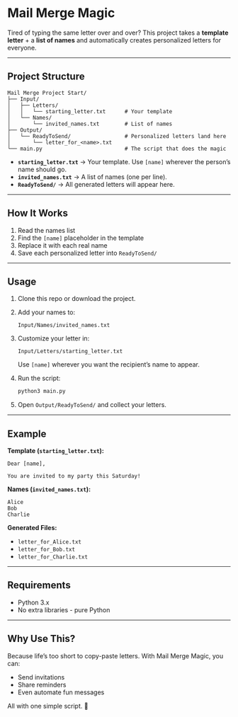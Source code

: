 
# Mail Merge Magic

Tired of typing the same letter over and over?
This project takes a **template letter** + a **list of names** and automatically creates personalized letters for everyone.

---

## Project Structure

```
Mail Merge Project Start/
├── Input/
│   ├── Letters/
│   │   └── starting_letter.txt      # Your template
│   └── Names/
│       └── invited_names.txt        # List of names
├── Output/
│   └── ReadyToSend/                 # Personalized letters land here
│       └── letter_for_<name>.txt
└── main.py                          # The script that does the magic
```

* **`starting_letter.txt`** → Your template. Use `[name]` wherever the person’s name should go.
* **`invited_names.txt`** → A list of names (one per line).
* **`ReadyToSend/`** → All generated letters will appear here.

---

## How It Works

1. Read the names list
2. Find the `[name]` placeholder in the template
3. Replace it with each real name
4. Save each personalized letter into `ReadyToSend/`

---

## Usage

1. Clone this repo or download the project.
2. Add your names to:

   ```
   Input/Names/invited_names.txt
   ```
3. Customize your letter in:

   ```
   Input/Letters/starting_letter.txt
   ```

    Use `[name]` wherever you want the recipient’s name to appear.
4. Run the script:

   ```bash
   python3 main.py
   ```
5. Open `Output/ReadyToSend/` and collect your letters. 

---

## Example

**Template (`starting_letter.txt`):**

```
Dear [name],

You are invited to my party this Saturday!
```

**Names (`invited_names.txt`):**

```
Alice
Bob
Charlie
```

**Generated Files:**

* `letter_for_Alice.txt`
* `letter_for_Bob.txt`
* `letter_for_Charlie.txt`

---

## Requirements

* Python 3.x
* No extra libraries - pure Python

---

## Why Use This?

Because life’s too short to copy-paste letters.
With Mail Merge Magic, you can:

* Send invitations
* Share reminders
* Even automate fun messages

All with one simple script. 🚀
